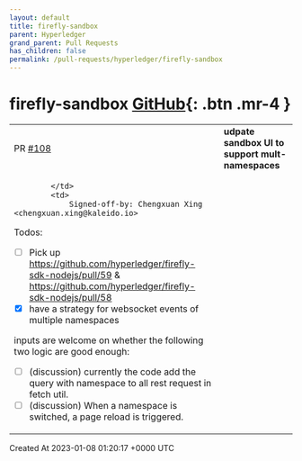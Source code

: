 ```yaml
---
layout: default
title: firefly-sandbox
parent: Hyperledger
grand_parent: Pull Requests
has_children: false
permalink: /pull-requests/hyperledger/firefly-sandbox
---
```


# firefly-sandbox <span class="fs-3 right-align">[GitHub](https://github.com/hyperledger/firefly-sandbox){: .btn .mr-4 }</span>


<div>
    <table>
        <tr>
            <td>
                PR <a href="https://github.com/hyperledger/firefly-sandbox/pull/108" class=".btn">#108</a>
            </td>
            <td>
                <b>
                    udpate sandbox UI to support mult-namespaces
                </b>
            </td>
        </tr>
        <tr>
            <td>
                
            </td>
            <td>
                Signed-off-by: Chengxuan Xing <chengxuan.xing@kaleido.io>

Todos:

- [ ] Pick up https://github.com/hyperledger/firefly-sdk-nodejs/pull/59 & https://github.com/hyperledger/firefly-sdk-nodejs/pull/58 
- [x] have a strategy for websocket events of multiple namespaces

inputs are welcome on whether the following two logic are good enough:
- [ ] (discussion) currently the code add the query with namespace to all rest request in fetch util.
- [ ]  (discussion) When a namespace is switched, a page reload is triggered.
            </td>
        </tr>
    </table>
    <div class="right-align">
        Created At 2023-01-08 01:20:17 +0000 UTC
    </div>
</div>

